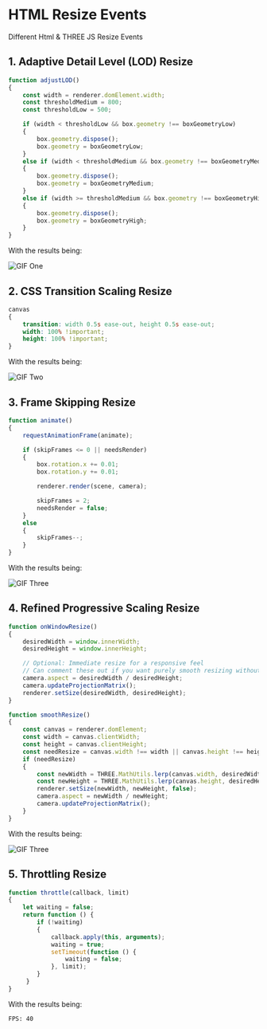 # HTML Resize Events

Different Html &amp; THREE JS Resize Events

## 1. Adaptive Detail Level (LOD) Resize

```js
function adjustLOD()
{
    const width = renderer.domElement.width;
    const thresholdMedium = 800;
    const thresholdLow = 500;

    if (width < thresholdLow && box.geometry !== boxGeometryLow)
    {
        box.geometry.dispose();
        box.geometry = boxGeometryLow;
    }
    else if (width < thresholdMedium && box.geometry !== boxGeometryMedium)
    {
        box.geometry.dispose();
        box.geometry = boxGeometryMedium;
    }
    else if (width >= thresholdMedium && box.geometry !== boxGeometryHigh)
    {
        box.geometry.dispose();
        box.geometry = boxGeometryHigh;
    }
}
```

With the results being:

![GIF One](https://github.com/jaketgm/HTML-Resize-Events/blob/main/Fps-Result-LOD.gif)

## 2. CSS Transition Scaling Resize

```css
canvas 
{
    transition: width 0.5s ease-out, height 0.5s ease-out;
    width: 100% !important;
    height: 100% !important;
}
```

With the results being:

![GIF Two](https://github.com/jaketgm/HTML-Resize-Events/blob/main/Fps-Result-LOD.gif)

## 3. Frame Skipping Resize

```js
function animate()
{
    requestAnimationFrame(animate);

    if (skipFrames <= 0 || needsRender)
    {
        box.rotation.x += 0.01;
        box.rotation.y += 0.01;

        renderer.render(scene, camera);

        skipFrames = 2;
        needsRender = false;
    }
    else 
    {
        skipFrames--;
    }
}
```

With the results being:

![GIF Three](https://github.com/jaketgm/HTML-Resize-Events/blob/main/Fps-Result-FRAME.gif)

## 4. Refined Progressive Scaling Resize

```js
function onWindowResize() 
{
    desiredWidth = window.innerWidth;
    desiredHeight = window.innerHeight;

    // Optional: Immediate resize for a responsive feel
    // Can comment these out if you want purely smooth resizing without immediate adjustment
    camera.aspect = desiredWidth / desiredHeight;
    camera.updateProjectionMatrix();
    renderer.setSize(desiredWidth, desiredHeight);
}

function smoothResize() 
{
    const canvas = renderer.domElement;
    const width = canvas.clientWidth;
    const height = canvas.clientHeight;
    const needResize = canvas.width !== width || canvas.height !== height;
    if (needResize) 
    {
        const newWidth = THREE.MathUtils.lerp(canvas.width, desiredWidth, 0.05);
        const newHeight = THREE.MathUtils.lerp(canvas.height, desiredHeight, 0.05);
        renderer.setSize(newWidth, newHeight, false);
        camera.aspect = newWidth / newHeight;
        camera.updateProjectionMatrix();
    }
}
```

With the results being:

![GIF Three](https://github.com/jaketgm/HTML-Resize-Events/blob/main/Fps-Result-RPS.gif)

## 5. Throttling Resize

```js
function throttle(callback, limit) 
{
    let waiting = false;
    return function () {
        if (!waiting) 
        {
            callback.apply(this, arguments);
            waiting = true;
            setTimeout(function () {
                waiting = false;
            }, limit);
        }
     }
}
```

With the results being:

```bash
FPS: 40
```
